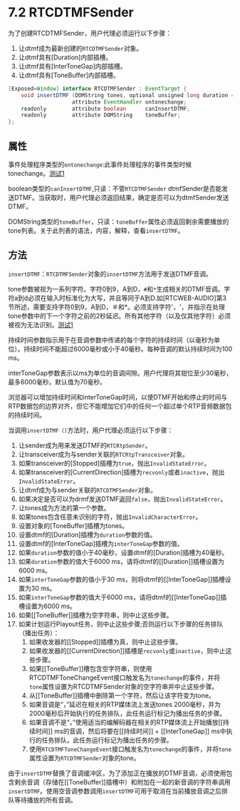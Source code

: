 # 7.2 RTCDTMFSender

为了创建RTCDTMFSender，用户代理必须运行以下步骤：

1. 让dtmf成为最新创建的`RTCDTMFSender`对象。
2. 让dtmf具有[Duration]内部插槽。
3. 让dtmf具有[InterToneGap]内部插槽。
4. 让dtmf具有[ToneBuffer]内部插槽。

```java
[Exposed=Window] interface RTCDTMFSender : EventTarget {
    void insertDTMF (DOMString tones, optional unsigned long duration = 100, optional unsigned long interToneGap = 70);
                    attribute EventHandler ontonechange;
    readonly        attribute boolean      canInsertDTMF;
    readonly        attribute DOMString    toneBuffer;
};
```

## 属性

事件处理程序类型的`ontonechange`:此事件处理程序的事件类型时候tonechange。[测试1](https://github.com/web-platform-tests/wpt/blob/master/webrtc/RTCDTMFSender-ontonechange-long.https.html)

boolean类型的`canInsertDTMF`,只读：不管`RTCDTMFSender` dtmfSender是否能发送DTMF。当获取时，用户代理必须返回结果，确定是否可以为dtmfSender发送DTMF。

DOMString类型的`toneBuffer`，只读：`toneBuffer`属性必须返回剩余需要播放的tone列表。关于此列表的语法，内容，解释，查看`insertDTMF`。

## 方法

`insertDTMF`：`RTCDTMFSender`对象的`insertDTMF`方法用于发送DTMF音调。

tone参数被视为一系列字符。字符0到9，A到D，`#`和`*`生成相关的DTMF音调。字符a到d必须在输入时标准化为大写，并且等同于A到D.如[RTCWEB-AUDIO]第3节所述，需要支持字符0到9，A到D，＃和*。必须支持字符'，'，并指示在处理tone参数中的下一个字符之前的2秒延迟。所有其他字符（以及仅其他字符）必须被视为无法识别。[测试1](https://github.com/web-platform-tests/wpt/blob/master/webrtc/RTCDTMFSender-insertDTMF.https.html)

持续时间参数指示用于在音调参数中传递的每个字符的持续时间（以毫秒为单位）。持续时间不能超过6000毫秒或小于40毫秒。每种音调的默认持续时间为100 ms。

interToneGap参数表示以ms为单位的音调间隙。用户代理将其钳位至少30毫秒，最多6000毫秒。默认值为70毫秒。

浏览器可以增加持续时间和interToneGap时间，以使DTMF开始和停止的时间与RTP数据包的边界对齐，但它不能增加它们中的任何一个超过单个RTP音频数据包的持续时间。

当调用`insertDTMF（)`方法时，用户代理必须运行以下步骤：

1. 让sender成为用来发送DTMF的`RTCRtpSender`。
2. 让transceiver成为与sender关联的`RTCRtpTransceiver`对象。
3. 如果transceiver的[Stopped]插槽为`true`，抛出`InvalidStateError`。
4. 如果transceiver的[CurrentDirection]插槽为`recvonly`或者`inactive`，抛出`InvalidStateError`。
5. 让dtmf成为与sender关联的`RTCDTMFSender`对象。
6. 如果决定是否可以为drmf发送DTMF返回`false`，抛出`InvalidStateError`。
7. 让tones成为方法的第一个参数。
8. 如果tones包含任意未识别的字符，抛出`InvalidCharacterError`。
9. 设置对象的[ToneBuffer]插槽为tones。
10. 设置dtmf的[Duration]插槽为`duration`参数的值。
11. 设置dtmf的[InterToneGap]插槽为`interToneGap`参数的值。
12. 如果`duration`参数的值小于40毫秒，设置dtmf的[Duration]插槽为40毫秒。
13. 如果`duration`参数的值大于6000 ms，请将dtmf的[[Duration]]插槽设置为6000 ms。
14. 如果`interToneGap`参数的值小于30 ms，则将dtmf的[[InterToneGap]]插槽设置为30 ms。
15. 如果`interToneGap`参数的值大于6000 ms，请将dtmf的[[InterToneGap]]插槽设置为6000 ms。
16. 如果[[ToneBuffer]]插槽为空字符串，则中止这些步骤。
17. 如果计划运行Playout任务，则中止这些步骤;否则运行以下步骤的任务排队（播出任务）：
    1. 如果收发器的[[Stopped]]插槽为真，则中止这些步骤。
    2. 如果收发器的[[CurrentDirection]]插槽是`recvonly`或`inactive`，则中止这些步骤。
    3. 如果[[ToneBuffer]]槽包含空字符串，则使用RTCDTMFToneChangeEvent接口触发名为`tonechange`的事件，并将`tone`属性设置为RTCDTMFSender对象的空字符串并中止这些步骤。
    4. 从[[ToneBuffer]]插槽中删除第一个字符，然后让该字符变为tone。
    5. 如果音调是“，”延迟在相关的RTP媒体流上发送tones 2000毫秒，并为2000毫秒后开始执行的任务排队，此任务运行标记为播出任务的步骤。
    6. 如果音调不是“，”使用适当的编解码器在相关的RTP媒体流上开始播放[[持续时间]] ms的音调，然后将要在[[持续时间]] + [[InterToneGap]] ms中执行的任务排队，此任务运行标记为播出任务的步骤。
    7. 使用`RTCDTMFToneChangeEvent`接口触发名为`tonechange`的事件，并将`tone`属性设置为`RTCDTMFSender`对象的tone。

由于`insertDTMF`替换了音调缓冲区，为了添加正在播放的DTMF音调，必须使用包含剩余音调（存储在[[ToneBuffer]]插槽中）和附加在一起的新音调的字符串调用`insertDTMF`。使用空音调参数调用`insertDTMF`可用于取消在当前播放音调之后排队等待播放的所有音调。
